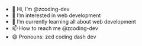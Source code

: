 - 👋 Hi, I’m @zcoding-dev
- 👀 I’m interested in web development 
- 🌱 I’m currently learning all about web development
- 📫 How to reach me @zcoding-dev
- 😄 Pronouns: zed coding dash dev

<!---
zcoding-dev/zcoding-dev is a ✨ special ✨ repository because its `README.md` (this file) appears on your GitHub profile.
You can click the Preview link to take a look at your changes.
--->
